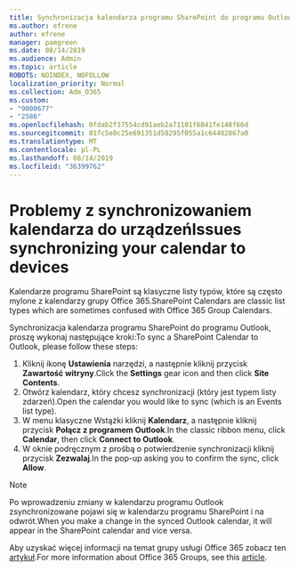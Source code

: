```yaml
---
title: Synchronizacja kalendarza programu SharePoint do programu Outlook
ms.author: efrene
author: efrene
manager: pamgreen
ms.date: 08/14/2019
ms.audience: Admin
ms.topic: article
ROBOTS: NOINDEX, NOFOLLOW
localization_priority: Normal
ms.collection: Adm_O365
ms.custom:
- "9000677"
- "2586"
ms.openlocfilehash: 0fdab2f37554cd91aeb2a71101f6841fe148f66d
ms.sourcegitcommit: 01fc5e0c25e691351d58295f055a1c64402867a0
ms.translationtype: MT
ms.contentlocale: pl-PL
ms.lasthandoff: 08/14/2019
ms.locfileid: "36399762"
---
```

# <a name="issues-synchronizing-your-calendar-to-devices"></a><span data-ttu-id="760ba-102">Problemy z synchronizowaniem kalendarza do urządzeń</span><span class="sxs-lookup"><span data-stu-id="760ba-102">Issues synchronizing your calendar to devices</span></span>

<span data-ttu-id="760ba-103">Kalendarze programu SharePoint są klasyczne listy typów, które są często mylone z kalendarzy grupy Office 365.</span><span class="sxs-lookup"><span data-stu-id="760ba-103">SharePoint Calendars are classic list types which are sometimes confused with Office 365 Group Calendars.</span></span>

<span data-ttu-id="760ba-104">Synchronizacja kalendarza programu SharePoint do programu Outlook, proszę wykonaj następujące kroki:</span><span class="sxs-lookup"><span data-stu-id="760ba-104">To sync a SharePoint Calendar to Outlook, please follow these steps:</span></span>

1. <span data-ttu-id="760ba-105">Kliknij ikonę **Ustawienia** narzędzi, a następnie kliknij przycisk **Zawartość witryny**.</span><span class="sxs-lookup"><span data-stu-id="760ba-105">Click the **Settings** gear icon and then click **Site Contents**.</span></span>
2. <span data-ttu-id="760ba-106">Otwórz kalendarz, który chcesz synchronizacji (który jest typem listy zdarzeń).</span><span class="sxs-lookup"><span data-stu-id="760ba-106">Open the calendar you would like to sync (which is an Events list type).</span></span>
3. <span data-ttu-id="760ba-107">W menu klasyczne Wstążki kliknij **Kalendarz**, a następnie kliknij przycisk **Połącz z programem Outlook**.</span><span class="sxs-lookup"><span data-stu-id="760ba-107">In the classic ribbon menu, click **Calendar**, then click **Connect to Outlook**.</span></span>
4. <span data-ttu-id="760ba-108">W oknie podręcznym z prośbą o potwierdzenie synchronizacji kliknij przycisk **Zezwalaj**.</span><span class="sxs-lookup"><span data-stu-id="760ba-108">In the pop-up asking you to confirm the sync, click **Allow**.</span></span>

>[!Note]
> <span data-ttu-id="760ba-109">Po wprowadzeniu zmiany w kalendarzu programu Outlook zsynchronizowane pojawi się w kalendarzu programu SharePoint i na odwrót.</span><span class="sxs-lookup"><span data-stu-id="760ba-109">When you make a change in the synced Outlook calendar, it will appear in the SharePoint calendar and vice versa.</span></span>

<span data-ttu-id="760ba-110">Aby uzyskać więcej informacji na temat grupy usługi Office 365 zobacz ten [artykuł](https://support.office.com/en-us/article/Learn-about-Office-365-groups-b565caa1-5c40-40ef-9915-60fdb2d97fa2).</span><span class="sxs-lookup"><span data-stu-id="760ba-110">For more information about Office 365 Groups, see this [article](https://support.office.com/en-us/article/Learn-about-Office-365-groups-b565caa1-5c40-40ef-9915-60fdb2d97fa2).</span></span>
